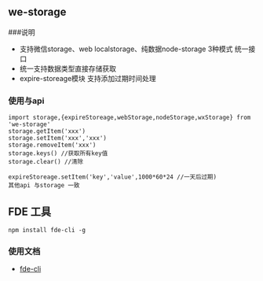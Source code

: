 ## we-storage
###说明
* 支持微信storage、web localstorage、纯数据node-storage 3种模式 统一接口 
* 统一支持数据类型直接存储获取
* expire-storeage模块 支持添加过期时间处理
### 使用与api

```
import storage,{expireStoreage,webStorage,nodeStorage,wxStorage} from 'we-storage'
storage.getItem('xxx')
storage.setItem('xxx','xxx')
storage.removeItem('xxx')
storage.keys() //获取所有key值
storage.clear() //清除

expireStoreage.setItem('key','value',1000*60*24 //一天后过期) 
其他api 与storage 一致
```



## FDE 工具
```
npm install fde-cli -g
```

### 使用文档
* [fde-cli](https://www.npmjs.com/package/fde-cli)


